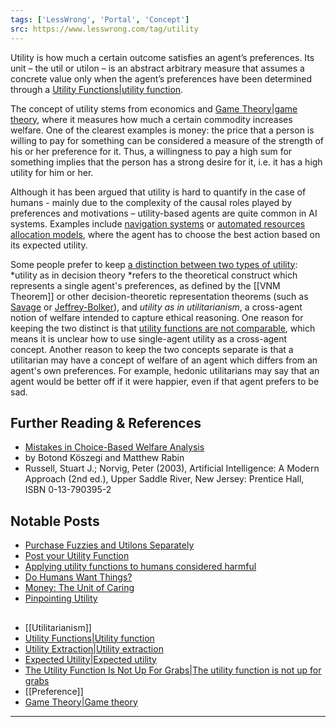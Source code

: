 ```yaml
---
tags: ['LessWrong', 'Portal', 'Concept']
src: https://www.lesswrong.com/tag/utility
---
```


Utility is how much a certain outcome satisfies an agent’s preferences. Its unit – the util or utilon – is an abstract arbitrary measure that assumes a concrete value only when the agent’s preferences have been determined through a [Utility Functions|utility function](https://www.lesswrong.com/tag/utility-functions).

The concept of utility stems from economics and [Game Theory|game theory](https://www.lesswrong.com/tag/game-theory), where it measures how much a certain commodity increases welfare. One of the clearest examples is money: the price that a person is willing to pay for something can be considered a measure of the strength of his or her preference for it. Thus, a willingness to pay a high sum for something implies that the person has a strong desire for it, i.e. it has a high utility for him or her.

Although it has been argued that utility is hard to quantify in the case of humans - mainly due to the complexity of the causal roles played by preferences and motivations – utility-based agents are quite common in AI systems. Examples include [navigation systems](http://u.cs.biu.ac.il/~meshulr1/meshulam05.pdf) or [automated resources allocation models](http://www.diee.unica.it/biomed05/pdf/W22-104.pdf), where the agent has to choose the best action based on its expected utility.

Some people prefer to keep [a distinction between two types of utility](https://www.lesswrong.com/posts/DQ4pyHoAKpYutXwSr/underappreciated-points-about-utility-functions-of-both): *utility as in decision theory *refers to the theoretical construct which represents a single agent's preferences, as defined by the [[VNM Theorem]] or other decision-theoretic representation theorems (such as [Savage](https://www.lesswrong.com/posts/5J34FAKyEmqKaT7jt/a-summary-of-savage-s-foundations-for-probability-and) or [Jeffrey-Bolker](https://plato.stanford.edu/entries/decision-theory/#JefThe)), and *utility as in utilitarianism*, a cross-agent notion of welfare intended to capture ethical reasoning. One reason for keeping the two distinct is that [utility functions are not comparable](https://www.lesswrong.com/posts/cYsGrWEzjb324Zpjx/comparing-utilities), which means it is unclear how to use single-agent utility as a cross-agent concept. Another reason to keep the two concepts separate is that a utilitarian may have a concept of welfare of an agent which differs from an agent's own preferences. For example, hedonic utilitarians may say that an agent would be better off if it were happier, even if that agent prefers to be sad.

## Further Reading & References
- [Mistakes in Choice-Based Welfare Analysis](http://elsa.berkeley.edu/~botond/mistakeschicago.pdf)
-  by Botond Köszegi and Matthew Rabin
- Russell, Stuart J.; Norvig, Peter (2003), Artificial Intelligence: A Modern Approach (2nd ed.), Upper Saddle River, New Jersey: Prentice Hall, ISBN 0-13-790395-2

## Notable Posts
- [Purchase Fuzzies and Utilons Separately](http://lesswrong.com/lw/6z/purchase_fuzzies_and_utilons_separately/)
- [Post your Utility Function](http://lesswrong.com/lw/zv/post_your_utility_function/)
- [Applying utility functions to humans considered harmful](http://lesswrong.com/lw/1qk/applying_utility_functions_to_humans_considered/)
- [Do Humans Want Things?](http://lesswrong.com/lw/6da/do_humans_want_things/)
- [Money: The Unit of Caring](http://lesswrong.com/lw/65/money_the_unit_of_caring/)
- [Pinpointing Utility](https://www.lesswrong.com/posts/CQkGJ2t5Rw8GcZKJm/pinpointing-utility)

## 
- [[Utilitarianism]]
- [Utility Functions|Utility function](https://www.lesswrong.com/tag/utility-functions)
- [Utility Extraction|Utility extraction](https://www.lesswrong.com/tag/utility-extraction)
- [Expected Utility|Expected utility](https://www.lesswrong.com/tag/expected-utility)
- [The Utility Function Is Not Up For Grabs|The utility function is not up for grabs](https://www.lesswrong.com/tag/the-utility-function-is-not-up-for-grabs)
- [[Preference]]
- [Game Theory|Game theory](https://www.lesswrong.com/tag/game-theory)



---

